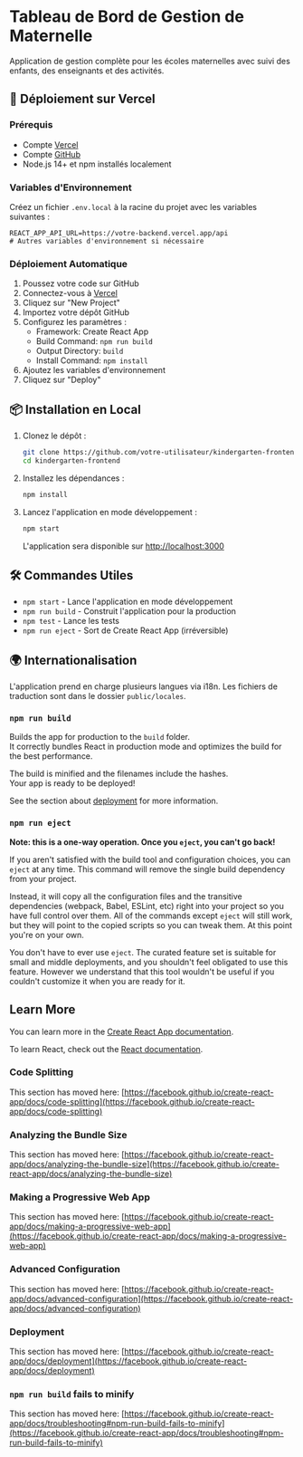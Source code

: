 # Tableau de Bord de Gestion de Maternelle

Application de gestion complète pour les écoles maternelles avec suivi des enfants, des enseignants et des activités.

## 🚀 Déploiement sur Vercel

### Prérequis
- Compte [Vercel](https://vercel.com)
- Compte [GitHub](https://github.com)
- Node.js 14+ et npm installés localement

### Variables d'Environnement
Créez un fichier `.env.local` à la racine du projet avec les variables suivantes :
```
REACT_APP_API_URL=https://votre-backend.vercel.app/api
# Autres variables d'environnement si nécessaire
```

### Déploiement Automatique
1. Poussez votre code sur GitHub
2. Connectez-vous à [Vercel](https://vercel.com)
3. Cliquez sur "New Project"
4. Importez votre dépôt GitHub
5. Configurez les paramètres :
   - Framework: Create React App
   - Build Command: `npm run build`
   - Output Directory: `build`
   - Install Command: `npm install`
6. Ajoutez les variables d'environnement
7. Cliquez sur "Deploy"

## 📦 Installation en Local

1. Clonez le dépôt :
   ```bash
   git clone https://github.com/votre-utilisateur/kindergarten-frontend.git
   cd kindergarten-frontend
   ```

2. Installez les dépendances :
   ```bash
   npm install
   ```

3. Lancez l'application en mode développement :
   ```bash
   npm start
   ```
   L'application sera disponible sur [http://localhost:3000](http://localhost:3000)

## 🛠 Commandes Utiles

- `npm start` - Lance l'application en mode développement
- `npm run build` - Construit l'application pour la production
- `npm test` - Lance les tests
- `npm run eject` - Sort de Create React App (irréversible)

## 🌍 Internationalisation
L'application prend en charge plusieurs langues via i18n. Les fichiers de traduction sont dans le dossier `public/locales`.

### `npm run build`

Builds the app for production to the `build` folder.\
It correctly bundles React in production mode and optimizes the build for the best performance.

The build is minified and the filenames include the hashes.\
Your app is ready to be deployed!

See the section about [deployment](https://facebook.github.io/create-react-app/docs/deployment) for more information.

### `npm run eject`

**Note: this is a one-way operation. Once you `eject`, you can't go back!**

If you aren't satisfied with the build tool and configuration choices, you can `eject` at any time. This command will remove the single build dependency from your project.

Instead, it will copy all the configuration files and the transitive dependencies (webpack, Babel, ESLint, etc) right into your project so you have full control over them. All of the commands except `eject` will still work, but they will point to the copied scripts so you can tweak them. At this point you're on your own.

You don't have to ever use `eject`. The curated feature set is suitable for small and middle deployments, and you shouldn't feel obligated to use this feature. However we understand that this tool wouldn't be useful if you couldn't customize it when you are ready for it.

## Learn More

You can learn more in the [Create React App documentation](https://facebook.github.io/create-react-app/docs/getting-started).

To learn React, check out the [React documentation](https://reactjs.org/).

### Code Splitting

This section has moved here: [https://facebook.github.io/create-react-app/docs/code-splitting](https://facebook.github.io/create-react-app/docs/code-splitting)

### Analyzing the Bundle Size

This section has moved here: [https://facebook.github.io/create-react-app/docs/analyzing-the-bundle-size](https://facebook.github.io/create-react-app/docs/analyzing-the-bundle-size)

### Making a Progressive Web App

This section has moved here: [https://facebook.github.io/create-react-app/docs/making-a-progressive-web-app](https://facebook.github.io/create-react-app/docs/making-a-progressive-web-app)

### Advanced Configuration

This section has moved here: [https://facebook.github.io/create-react-app/docs/advanced-configuration](https://facebook.github.io/create-react-app/docs/advanced-configuration)

### Deployment

This section has moved here: [https://facebook.github.io/create-react-app/docs/deployment](https://facebook.github.io/create-react-app/docs/deployment)

### `npm run build` fails to minify

This section has moved here: [https://facebook.github.io/create-react-app/docs/troubleshooting#npm-run-build-fails-to-minify](https://facebook.github.io/create-react-app/docs/troubleshooting#npm-run-build-fails-to-minify)
